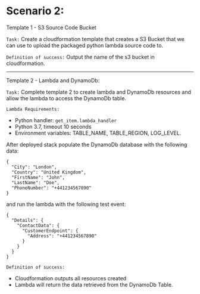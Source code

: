 # Scenario 2:

Template 1 - S3 Source Code Bucket

`Task:` Create a cloudformation template that creates a S3 Bucket that we can use to upload the packaged python lambda source code to.

`Definition of success:` Output the name of the s3 bucket in cloudformation.

---
Template 2 - Lambda and DynamoDb:

`Task:` Complete template 2 to create lambda and DynamoDb resources and allow the lambda to access the DynamoDb table.

`Lambda Requirements:`
- Python handler: `get_item.lambda_handler`
- Python 3.7, timeout 10 seconds
- Environment variables: TABLE_NAME, TABLE_REGION, LOG_LEVEL.

After deployed stack populate the DynamoDb database with the following data:
```
{
  "City": "London",
  "Country": "United Kingdom",
  "FirstName": "John",
  "LastName": "Doe",
  "PhoneNumber": "+441234567890"
}
```
and run the lambda with the following test event:
```
{
  "Details": {
    "ContactData": {
      "CustomerEndpoint": {
        "Address": "+441234567890"
      }
    }
  }
}
```
`Definition of success:`
- Cloudformation outputs all resources created
- Lambda will return the data retrieved from the DynamoDb Table.
